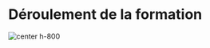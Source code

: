<!-- .slide: -->

# Déroulement de la formation

![center h-800](./assets/images/todo_app_screenshot.png)
